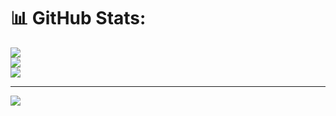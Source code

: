 # 📊 GitHub Stats:
![](https://github-readme-stats.vercel.app/api?username=JocY16&theme=dark&hide_border=false&include_all_commits=true&count_private=true)<br/>
![](https://github-readme-streak-stats.herokuapp.com/?user=JocY16&theme=dark&hide_border=false)<br/>
![](https://github-readme-stats.vercel.app/api/top-langs/?username=JocY16&theme=dark&hide_border=false&include_all_commits=true&count_private=true&layout=compact)

---

[![](https://visitcount.itsvg.in/api?id=JocY16&icon=5&color=1)](https://visitcount.itsvg.in)

